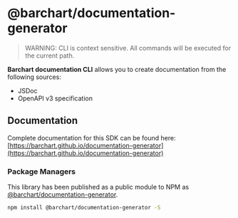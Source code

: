 # @barchart/documentation-generator

> WARNING: CLI is context sensitive. All commands will be executed for the current path.

**Barchart documentation CLI** allows you to create documentation from the following sources:

* JSDoc
* OpenAPI v3 specification

## Documentation

Complete documentation for this SDK can be found here: [https://barchart.github.io/documentation-generator](https://barchart.github.io/documentation-generator)

### Package Managers

This library has been published as a public module to NPM as [@barchart/documentation-generator](https://www.npmjs.com/package/@barchart/documentation-generator).

 ```sh
 npm install @barchart/documentation-generator -S
```